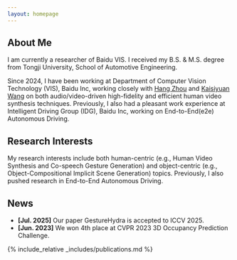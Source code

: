 ```yaml
---
layout: homepage
---
```


## About Me

I am currently a researcher of Baidu VIS. I received my B.S. & M.S. degree from Tongji University, School of Automotive Engineering.

Since 2024, I have been working at Department of Computer Vision Technology (VIS), Baidu Inc, working closely with [Hang Zhou](https://hangz-nju-cuhk.github.io) and [Kaisiyuan Wang](https://unibruce.github.io) on both audio/video-driven high-fidelity and efficient human video synthesis techniques. Previously, I also had a pleasant work experience at Intelligent Driving Group (IDG), Baidu Inc, working on End-to-End(e2e) Autonomous Driving.

## Research Interests

My research interests include both human-centric (e.g., Human Video Synthesis and Co-speech Gesture Generation) and object-centric (e.g., Object-Compositional Implicit Scene Generation) topics. Previously, I also pushed research in End-to-End Autonomous Driving.

## News

- **[Jul. 2025]** Our paper GestureHydra is accepted to ICCV 2025.
- **[Jun. 2023]** We won 4th place at CVPR 2023 3D Occupancy Prediction Challenge.

{% include_relative _includes/publications.md %}

<!-- {% include_relative _includes/services.md %} -->
